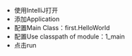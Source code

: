 - 使用IntelliJ打开
- 添加Application
- 配置Main Class：first.HelloWorld
- 配置Use classpath of module：1_main
- 点击run